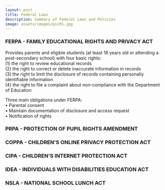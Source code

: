```yaml
---
layout: post
title: Federal Laws
description: Summary of Federal Laws and Policies
image: assets/images/pic01.jpg
---
```


### FERPA - FAMILY EDUCATIONAL RIGHTS AND PRIVACY ACT

Provides parents and eligible students (at least 18 years old or attending a post-secondary school) with four basic rights:  
(1) the right to review educational records  
(2) the right to correct or delete inaccurate information in records  
(3) the right to limit the disclosure of records containing personally identifiable information  
(4) the right to file a complaint about non-compliance with the Department of Education  

Three main obligations under FERPA:  
• Parental consent  
• Maintain documentation of disclosure and access request  
• Notification of rights  

### PRPA - PROTECTION OF PUPIL RIGHTS AMENDMENT

### COPPA - CHILDREN'S ONLINE PRIVACY PROTECTION ACT

### CIPA - CHILDREN'S INTERNET PROTECTION ACT

### IDEA - INDIVIDUALS WITH DISABILITIES EDUCATION ACT

### NSLA - NATIONAL SCHOOL LUNCH ACT
